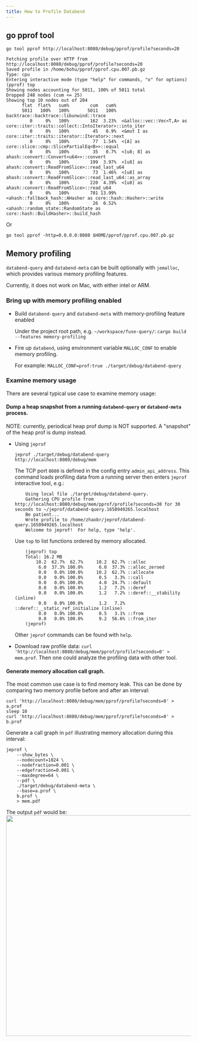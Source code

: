```yaml
---
title: How to Profile Databend
---
```


## go pprof tool

`go tool pprof http://localhost:8080/debug/pprof/profile?seconds=20`

```shell
Fetching profile over HTTP from http://localhost:8080/debug/pprof/profile?seconds=20
Saved profile in /home/bohu/pprof/pprof.cpu.007.pb.gz
Type: cpu
Entering interactive mode (type "help" for commands, "o" for options)
(pprof) top
Showing nodes accounting for 5011, 100% of 5011 total
Dropped 248 nodes (cum <= 25)
Showing top 10 nodes out of 204
      flat  flat%   sum%        cum   cum%
      5011   100%   100%       5011   100%  backtrace::backtrace::libunwind::trace
         0     0%   100%        162  3.23%  <&alloc::vec::Vec<T,A> as core::iter::traits::collect::IntoIterator>::into_iter
         0     0%   100%         45   0.9%  <&mut I as core::iter::traits::iterator::Iterator>::next
         0     0%   100%         77  1.54%  <[A] as core::slice::cmp::SlicePartialEq<B>>::equal
         0     0%   100%         35   0.7%  <[u8; 8] as ahash::convert::Convert<u64>>::convert
         0     0%   100%        199  3.97%  <[u8] as ahash::convert::ReadFromSlice>::read_last_u64
         0     0%   100%         73  1.46%  <[u8] as ahash::convert::ReadFromSlice>::read_last_u64::as_array
         0     0%   100%        220  4.39%  <[u8] as ahash::convert::ReadFromSlice>::read_u64
         0     0%   100%        701 13.99%  <ahash::fallback_hash::AHasher as core::hash::Hasher>::write
         0     0%   100%         26  0.52%  <ahash::random_state::RandomState as core::hash::BuildHasher>::build_hash
```

Or
```shell
go tool pprof -http=0.0.0.0:8080 $HOME/pprof/pprof.cpu.007.pb.gz
```

## Memory profiling

`databend-query` and `databend-meta` can be built optionally with `jemalloc`,
which provides various memory profiling features.

Currently, it does not work on Mac, with either intel or ARM.

### Bring up with memory profiling enabled

- Build `databend-query` and `databend-meta` with memory-profiling feature enabled

  Under the project root path, e.g. `~/workspace/fuse-query/`:
  `cargo build --features memory-profiling`

- Fire up `databend`, using environment variable `MALLOC_CONF` to enable memory profiling.
  
  For example:
  `MALLOC_CONF=prof:true ./target/debug/databend-query`

### Examine memory usage

There are several typical use case to examine memory usage:

#### Dump a heap snapshot from a running `databend-query` or `databend-meta` process.

NOTE: currently, periodical heap prof dump is NOT supported. A "snapshot" of the heap prof is dump instead.

- Using `jeprof` 

  ```shell
  jeprof ./target/debug/databend-query http://localhost:8080/debug/mem
  ```
  
  The TCP port `8080` is defined in the config entry `admin_api_address`.
  This command loads profiling data from a running server then enters `jeprof` interactive tool, e.g.:
  
  ```
      Using local file ./target/debug/databend-query.
      Gathering CPU profile from http://localhost:8080/debug/mem/pprof/profile?seconds=30 for 30 seconds to ~/jeprof/databend-query.1650949265.localhost
      Be patient...
      Wrote profile to /home/zhaobr/jeprof/databend-query.1650949265.localhost
      Welcome to jeprof!  For help, type 'help'.
  ```
  
  Use `top` to list functions ordered by memory allocated.
  ```
      (jeprof) top
      Total: 16.2 MB
          10.2  62.7%  62.7%     10.2  62.7% ::alloc
           6.0  37.3% 100.0%      6.0  37.3% ::alloc_zeroed
           0.0   0.0% 100.0%     10.2  62.7% ::allocate
           0.0   0.0% 100.0%      0.5   3.3% ::call
           0.0   0.0% 100.0%      4.0  24.7% ::default
           0.0   0.0% 100.0%      1.2   7.2% ::deref
           0.0   0.0% 100.0%      1.2   7.2% ::deref::__stability (inline)
           0.0   0.0% 100.0%      1.2   7.2% ::deref::__static_ref_initialize (inline)
           0.0   0.0% 100.0%      0.5   3.1% ::from
           0.0   0.0% 100.0%      9.2  56.6% ::from_iter
      (jeprof)
  ``` 
  
  Other `jeprof` commands can be found with `help`.

- Download raw profile data: `curl 'http://localhost:8080/debug/mem/pprof/profile?seconds=0' > mem.prof`.
  Then one could analyze the profiling data with other tool.

#### Generate memory allocation call graph.

The most common use case is to find memory leak.
This can be done by comparing two memory profile before and after an interval:

```shell
curl 'http://localhost:8080/debug/mem/pprof/profile?seconds=0' > a.prof
sleep 10
curl 'http://localhost:8080/debug/mem/pprof/profile?seconds=0' > b.prof
```

Generate a call graph in `pdf` illustrating memory allocation during this interval:

```shell
jeprof \
    --show_bytes \
    --nodecount=1024 \
    --nodefraction=0.001 \
    --edgefraction=0.001 \
    --maxdegree=64 \
    --pdf \
    ./target/debug/databend-meta \
    --base=a.prof \
    b.prof \
    > mem.pdf
```

The output `pdf` would be:
<img src="https://user-images.githubusercontent.com/44069/174307263-a2c9bbe6-e417-48b7-bf4d-cbbbaad03a6e.png" width="600"/>
    
